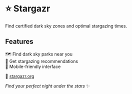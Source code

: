 # ⭐ Stargazr

Find certified dark sky zones and optimal stargazing times.

## Features

🗺️ Find dark sky parks near you  
🌙 Get stargazing recommendations  
📱 Mobile-friendly interface  

🔗 [stargazr.org](https://stargazr.org)


*Find your perfect night under the stars* ✨
